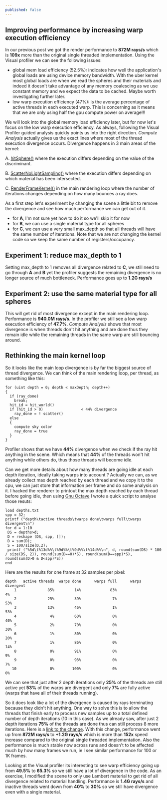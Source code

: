 ```yaml
---
published: false
---
```

## Improving performance by increasing warp execution efficiency

In our previous post we got the render performance to **872M rays/s** which is **109x** more than the original single threaded implementation. Using the Visual profiler we can see the following issues:
- global mem load efficiency (52.5%): indicates how well the application's global loads are using device memory bandwidth. With the uber kernel most global loads are when we read the spheres and their materials and indeed it doesn't take advantage of any memory coalescing as we use constant memory and we expect the data to be cached. Maybe worth investigating further later.
- low warp execution efficiency (47%): is the average percentage of active threads in each executed warp. This is concerning as it means that we are only using half the gpu compute power on average!!!

We will look into the global memory load efficiency later, but for now let's focus on the low warp execution efficiency. As always, following the Visual Profiler guided analysis quickly points us into the right direction. _Compute Analysis_ actually gives us the exact lines where most of the thread execution divergence occurs.
Divergence happens in 3 main areas of the kernel:

A. [hitSphere()](https://github.com/voxel-tracer/CudaPathTracer/blob/uber-kernel/Cpp/Cuda/CudaRender.cu#L109) where the execution differs depending on the value of the discriminant.

B. [ScatterNoLightSampling()](https://github.com/voxel-tracer/CudaPathTracer/blob/uber-kernel/Cpp/Cuda/CudaRender.cu#L234) where the execution differs depending on which material has been intersected.

C. [RenderFrameKernel()](https://github.com/voxel-tracer/CudaPathTracer/blob/uber-kernel/Cpp/Cuda/CudaRender.cu#L350) in the main rendering loop where the number of iterations changes depending on how many bounces a ray does.

As a first step let's experiment by changing the scene a little bit to remove the divergence and see how much performance we can get out of it.
- for **A**, I'm not sure yet how to do it so we'll skip it for now
- for **B**, we can use a single material type for all spheres
- for **C**, we can use a very small max_depth so that all threads will have the same number of iterations.
Note that we are not changing the kernel code so we keep the same number of registers/occupancy.

## Experiment 1: reduce max_depth to 1

Setting max_depth to 1 removes all divergence related to **C**, we still need to go through **A** and **B** yet the profiler suggests the remaining divergence is no longer source of much bottleneck. Performance goes up to **1.2G rays/s**

## Experiment 2: use the same material type for all spheres

This will get rid of most divergence except in the main rendering loop. Performance is **940.0M rays/s**. In the profiler we still see a low warp execution efficiency of **47.7%**. _Compute Analysis_ shows that most divergence is when threads don't hit anything and are done thus they remain idle while the remaining threads in the same warp are still bouncing around.

## Rethinking the main kernel loop

So it looks like the main loop divergence is by far the biggest source of thread divergence. We can think of the main rendering loop, per thread, as something like this:

```
for (uint depth = 0; depth < maxDepth; depth++)
{
  if (ray_done)
    break;
  hit_id = hit_world()
  if (hit_id > 0)                 < 44% divergence
    ray_done = ! scatter()
  else
  {
    compute sky color
    ray_done = true
  }
}
```

Profiler shows that we have **44%** divergence when we check if the ray hit anything in the scene. Which means that **44%** of the threads won't hit anything while others do, thus those threads will become idle.

Can we get more details about how many threads are going idle at each depth iteration, ideally taking warps into account ? Actually we can, as we already collect max depth reached by each thread and we copy it to the cpu, we can just store that information per frame and do some analysis on it. I hacked the renderer to printout the max depth reached by each thread before going idle, then using [Gnu Octave](https://www.gnu.org/software/octave/) I wrote a quick script to analyse those resuts:

```
load depths.txt
spp = 32;
printf ("depth\tactive threads\twarps done\twarps full\twarps divergent\n")
for d = 1:10
 DS = depths>d;
 D = reshape (DS, spp, []);
 D = sum(D);
 S = 100/size(D,2);
 printf ("%5d\t%13d%%\t%9d%%\t%9d%%\t%14d%%\n", d, round(sum(DS) * 100 / size(DS, 2)), round(sum(D==0)*S), round(sum(D==spp)*S), round(sum(D>0 & D<spp)*S))
end
```

Here are the results for one frame at 32 samples per pixel:
```
depth   active threads  warps done      warps full      warps divergent
    1              85%         14%             83%                   4%
    2              25%         39%              7%                  53%
    3              13%         46%              1%                  53%
    4               4%         60%              0%                  40%
    5               2%         70%              0%                  30%
    6               1%         80%              0%                  20%
    7               1%         86%              0%                  14%
    8               0%         91%              0%                   9%
    9               0%         93%              0%                   7%
   10               0%        100%              0%                   0%
```
We can see that just after 2 depth iterations only **25%** of the threads are still active yet **53%** of the warps are divergent and only **7%** are fully active (warps that have all of their threads running).

So it does look like a lot of the divergence is caused by rays terminating because they didn't hit anything. One way to solve this is to allow the threads that finish early to process new samples up to a total defined number of depth iterations (10 in this case). As we already saw, after just 2 depth iterations **75%** of the threads are done thus can still process 8 more iterations.
Here is a [link to the change](https://github.com/voxel-tracer/CudaPathTracer/commit/67d3ececcf7df8ea8f61d24bdef792cc5f4972fc). With this change, performance went up from **872M rays/s** to **+1.2G rays/s** which is more than **152x** speed increase compared to the original single threaded implementation. Also the performance is much stable now across runs and doesn't to be affected much by how many frames we run, ie I see similar performance for 100 or 1K frames.

Looking at the Visual profiler its interesting to see warp efficiency going up from **49.5%** to **65.3%** so we still have a lot of divergence in the code. As an exercise, I modified the scene to only use Lambert material to get rid of all divergence related to material handling. Performance is **1.4G rays/s** and inactive threads went down from **40%** to **30%** so we still have divergence even with a single material.
